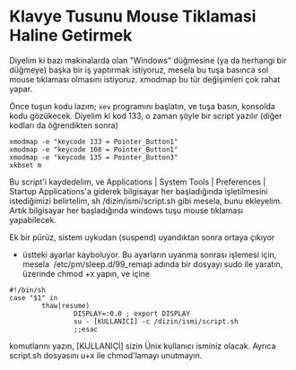 # Klavye Tusunu Mouse Tiklamasi Haline Getirmek

Diyelim ki bazı makinalarda olan "Windows" düğmesine (ya da herhangi
bir düğmeye) başka bir iş yaptırmak istiyoruz, mesela bu tuşa basınca
sol mouse tıklaması olmasını istiyoruz. xmodmap bu tür değişimleri çok
rahat yapar.

Önce tuşun kodu lazım; `xev` programını başlatın, ve tuşa basın,
konsolda kodu gözükecek. Diyelim ki kod 133, o zaman şöyle bir script
yazılır (diğer kodları da öğrendikten sonra)

```
xmodmap -e "keycode 133 = Pointer_Button1"
xmodmap -e "keycode 108 = Pointer_Button1"
xmodmap -e "keycode 135 = Pointer_Button3"
xkbset m
```

Bu script'i kaydedelim, ve Applications | System Tools | Preferences |
Startup Applications'a giderek bilgisayar her başladığında
işletilmesini istediğimizi belirtelim, sh /dizin/ismi/script.sh gibi
mesela, bunu ekleyelim. Artık bilgisayar her başladığında windows tuşu
mouse tıklaması yapabilecek.

Ek bir pürüz, sistem uykudan (suspend) uyandıktan sonra ortaya çıkıyor
- üstteki ayarlar kayboluyor. Bu ayarların uyanma sonrası işlemesi
için, mesela  /etc/pm/sleep.d/99_remap adında bir dosyayı sudo ile
yaratın, üzerinde chmod +x yapın, ve içine

```
#!/bin/sh
case "$1" in
        thaw|resume)
                DISPLAY=:0.0 ; export DISPLAY
                su - [KULLANICI] -c /dizin/ismi/script.sh
                ;;esac
```

komutlarını yazın, [KULLANIÇİ] sizin Ünix kullanıcı isminiz
olacak. Ayrıca script.sh dosyasını u+x ile chmod'lamayı unutmayın.

